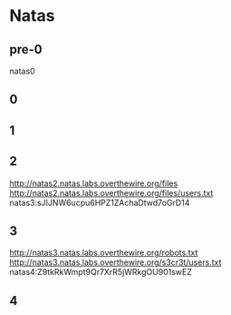 # Natas

## pre-0
natas0

## 0
<!--The password for natas1 is gtVrDuiDfck831PqWsLEZy5gyDz1clto -->

## 1
<!--The password for natas2 is ZluruAthQk7Q2MqmDeTiUij2ZvWy2mBi -->

## 2
http://natas2.natas.labs.overthewire.org/files
http://natas2.natas.labs.overthewire.org/files/users.txt
natas3:sJIJNW6ucpu6HPZ1ZAchaDtwd7oGrD14

## 3
http://natas3.natas.labs.overthewire.org/robots.txt
http://natas3.natas.labs.overthewire.org/s3cr3t/users.txt
natas4:Z9tkRkWmpt9Qr7XrR5jWRkgOU901swEZ

## 4